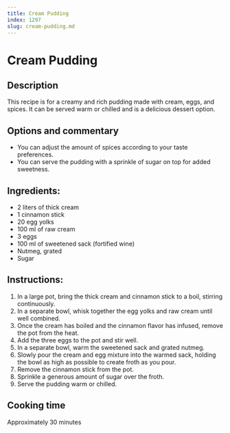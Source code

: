 ```yaml
---
title: Cream Pudding
index: 1297
slug: cream-pudding.md
---
```


# Cream Pudding

## Description
This recipe is for a creamy and rich pudding made with cream, eggs, and spices. It can be served warm or chilled and is a delicious dessert option.

## Options and commentary
- You can adjust the amount of spices according to your taste preferences.
- You can serve the pudding with a sprinkle of sugar on top for added sweetness.

## Ingredients:
- 2 liters of thick cream
- 1 cinnamon stick
- 20 egg yolks
- 100 ml of raw cream
- 3 eggs
- 100 ml of sweetened sack (fortified wine)
- Nutmeg, grated
- Sugar

## Instructions:
1. In a large pot, bring the thick cream and cinnamon stick to a boil, stirring continuously.
2. In a separate bowl, whisk together the egg yolks and raw cream until well combined.
3. Once the cream has boiled and the cinnamon flavor has infused, remove the pot from the heat.
4. Add the three eggs to the pot and stir well.
5. In a separate bowl, warm the sweetened sack and grated nutmeg.
6. Slowly pour the cream and egg mixture into the warmed sack, holding the bowl as high as possible to create froth as you pour.
7. Remove the cinnamon stick from the pot.
8. Sprinkle a generous amount of sugar over the froth.
9. Serve the pudding warm or chilled.

## Cooking time
Approximately 30 minutes